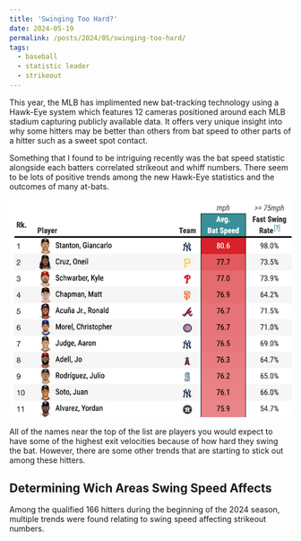 ```yaml
---
title: 'Swinging Too Hard?'
date: 2024-05-19
permalink: /posts/2024/05/swinging-too-hard/
tags:
  - baseball
  - statistic leader
  - strikeout
---
```


This year, the MLB has implimented new bat-tracking technology using a Hawk-Eye system which features 12 cameras positioned around each MLB stadium capturing publicly available data. It offers very unique insight into why some hitters may be better than others from bat speed to other parts of a hitter such as a sweet spot contact. 

Something that I found to be intriguing recently was the bat speed statistic alongside each batters correlated strikeout and whiff numbers. There seem to be lots of positive trends among the new Hawk-Eye statistics and the outcomes of many at-bats.

![Illustration of 2024 Swing Speed Leaderboard](/images/savant_leaderboard.png)

All of the names near the top of the list are players you would expect to have some of the highest exit velocities because of how hard they swing the bat. However, there are some other trends that are starting to stick out among these hitters. 

Determining Wich Areas Swing Speed Affects
------
Among the qualified 166 hitters during the beginning of the 2024 season, multiple trends were found relating to swing speed affecting strikeout numbers. 
